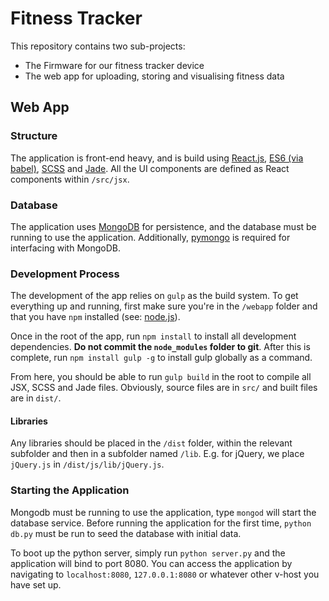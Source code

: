 # Fitness Tracker

This repository contains two sub-projects:

- The Firmware for our fitness tracker device
- The web app for uploading, storing and visualising fitness data

## Web App

### Structure

The application is front-end heavy, and is build using [React.js](https://facebook.github.io/react/), [ES6 (via babel)](https://babeljs.io/), [SCSS](http://sass-lang.com/) and [Jade](http://jade-lang.com/). All the UI components are defined as React components within `/src/jsx`.

### Database

The application uses [MongoDB](https://www.mongodb.org/) for persistence, and the database must be running to use the application. Additionally, [pymongo](http://api.mongodb.org/python/current/) is required for interfacing with MongoDB.

### Development Process

The development of the app relies on `gulp` as the build system. To get everything up and running, first make sure you're in the `/webapp` folder and that you have `npm` installed (see: [node.js](https://nodejs.org/)).

Once in the root of the app, run `npm install` to install all development dependencies. **Do not commit the `node_modules` folder to git**. After this is complete, run `npm install gulp -g` to install gulp globally as a command.

From here, you should be able to run `gulp build` in the root to compile all JSX, SCSS and Jade files. Obviously, source files are in `src/` and built files are in `dist/`.

#### Libraries

Any libraries should be placed in the `/dist` folder, within the relevant subfolder and then in a subfolder named `/lib`. E.g. for jQuery, we place `jQuery.js` in `/dist/js/lib/jQuery.js`.

### Starting the Application

Mongodb must be running to use the application, type `mongod` will start the database service. Before running the application for the first time, `python db.py` must be run to seed the database with initial data.

To boot up the python server, simply run `python server.py` and the application will bind to port 8080. You can access the application by navigating to `localhost:8080`, `127.0.0.1:8080` or whatever other v-host you have set up.

